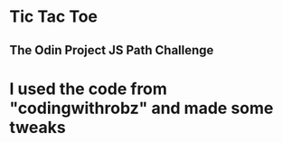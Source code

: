 # Tic Tac Toe

## The Odin Project JS Path Challenge

# I used the code from "codingwithrobz" and made some tweaks 
